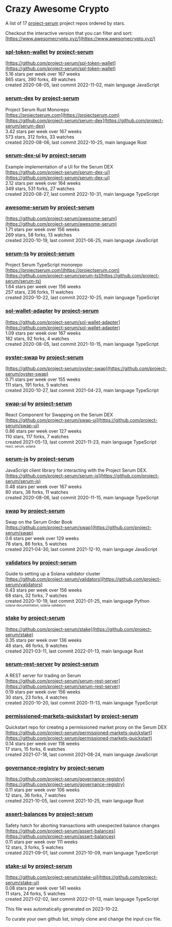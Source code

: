 # Crazy Awesome Crypto
A list of 17 [project-serum](https://github.com/project-serum) project repos ordered by stars.  

Checkout the interactive version that you can filter and sort: 
[https://www.awesomecrypto.xyz/](https://www.awesomecrypto.xyz/)  


### [spl-token-wallet](https://github.com/project-serum/spl-token-wallet) by [project-serum](https://github.com/project-serum)  
  
[https://github.com/project-serum/spl-token-wallet](https://github.com/project-serum/spl-token-wallet)  
5.16 stars per week over 167 weeks  
865 stars, 390 forks, 49 watches  
created 2020-08-05, last commit 2022-11-02, main language JavaScript  


### [serum-dex](https://github.com/project-serum/serum-dex) by [project-serum](https://github.com/project-serum)  
Project Serum Rust Monorepo  
[https://projectserum.com](https://projectserum.com)  
[https://github.com/project-serum/serum-dex](https://github.com/project-serum/serum-dex)  
3.42 stars per week over 167 weeks  
573 stars, 312 forks, 33 watches  
created 2020-08-06, last commit 2022-10-25, main language Rust  


### [serum-dex-ui](https://github.com/project-serum/serum-dex-ui) by [project-serum](https://github.com/project-serum)  
Example implementation of a UI for the Serum DEX  
[https://github.com/project-serum/serum-dex-ui](https://github.com/project-serum/serum-dex-ui)  
2.12 stars per week over 164 weeks  
349 stars, 531 forks, 27 watches  
created 2020-08-27, last commit 2022-10-31, main language TypeScript  


### [awesome-serum](https://github.com/project-serum/awesome-serum) by [project-serum](https://github.com/project-serum)  
  
[https://github.com/project-serum/awesome-serum](https://github.com/project-serum/awesome-serum)  
1.71 stars per week over 156 weeks  
269 stars, 58 forks, 13 watches  
created 2020-10-19, last commit 2021-06-25, main language JavaScript  


### [serum-ts](https://github.com/project-serum/serum-ts) by [project-serum](https://github.com/project-serum)  
Project Serum TypeScript monorepo  
[https://projectserum.com](https://projectserum.com)  
[https://github.com/project-serum/serum-ts](https://github.com/project-serum/serum-ts)  
1.64 stars per week over 156 weeks  
257 stars, 236 forks, 11 watches  
created 2020-10-22, last commit 2022-10-25, main language TypeScript  


### [sol-wallet-adapter](https://github.com/project-serum/sol-wallet-adapter) by [project-serum](https://github.com/project-serum)  
  
[https://github.com/project-serum/sol-wallet-adapter](https://github.com/project-serum/sol-wallet-adapter)  
1.09 stars per week over 167 weeks  
182 stars, 92 forks, 4 watches  
created 2020-08-05, last commit 2021-10-15, main language TypeScript  


### [oyster-swap](https://github.com/project-serum/oyster-swap) by [project-serum](https://github.com/project-serum)  
  
[https://github.com/project-serum/oyster-swap](https://github.com/project-serum/oyster-swap)  
0.71 stars per week over 155 weeks  
111 stars, 191 forks, 5 watches  
created 2020-10-27, last commit 2021-04-23, main language TypeScript  


### [swap-ui](https://github.com/project-serum/swap-ui) by [project-serum](https://github.com/project-serum)  
React Component for Swapping on the Serum DEX  
[https://github.com/project-serum/swap-ui](https://github.com/project-serum/swap-ui)  
0.86 stars per week over 127 weeks  
110 stars, 117 forks, 7 watches  
created 2021-05-13, last commit 2021-11-23, main language TypeScript  
<sub><sup>react, serum, solana</sup></sub>


### [serum-js](https://github.com/project-serum/serum-js) by [project-serum](https://github.com/project-serum)  
JavaScript client library for interacting with the Project Serum DEX.  
[https://github.com/project-serum/serum-js](https://github.com/project-serum/serum-js)  
0.48 stars per week over 167 weeks  
80 stars, 38 forks, 11 watches  
created 2020-08-06, last commit 2020-11-15, main language TypeScript  


### [swap](https://github.com/project-serum/swap) by [project-serum](https://github.com/project-serum)  
Swap on the Serum Order Book  
[https://github.com/project-serum/swap](https://github.com/project-serum/swap)  
0.6 stars per week over 129 weeks  
78 stars, 86 forks, 5 watches  
created 2021-04-30, last commit 2021-12-10, main language JavaScript  


### [validators](https://github.com/project-serum/validators) by [project-serum](https://github.com/project-serum)  
Guide to setting up a Solana validator cluster  
[https://github.com/project-serum/validators](https://github.com/project-serum/validators)  
0.43 stars per week over 156 weeks  
68 stars, 32 forks, 7 watches  
created 2020-10-19, last commit 2021-01-25, main language Python  
<sub><sup>solana-documentation, solana-validators</sup></sub>


### [stake](https://github.com/project-serum/stake) by [project-serum](https://github.com/project-serum)  
  
[https://github.com/project-serum/stake](https://github.com/project-serum/stake)  
0.35 stars per week over 136 weeks  
48 stars, 46 forks, 9 watches  
created 2021-03-11, last commit 2022-01-13, main language Rust  


### [serum-rest-server](https://github.com/project-serum/serum-rest-server) by [project-serum](https://github.com/project-serum)  
A REST server for trading on Serum  
[https://github.com/project-serum/serum-rest-server](https://github.com/project-serum/serum-rest-server)  
0.19 stars per week over 156 weeks  
30 stars, 23 forks, 4 watches  
created 2020-10-20, last commit 2020-11-13, main language TypeScript  


### [permissioned-markets-quickstart](https://github.com/project-serum/permissioned-markets-quickstart) by [project-serum](https://github.com/project-serum)  
Quickstart repo for creating a permissioned market proxy on the Serum DEX  
[https://github.com/project-serum/permissioned-markets-quickstart](https://github.com/project-serum/permissioned-markets-quickstart)  
0.14 stars per week over 118 weeks  
17 stars, 15 forks, 6 watches  
created 2021-07-18, last commit 2021-08-24, main language JavaScript  


### [governance-registry](https://github.com/project-serum/governance-registry) by [project-serum](https://github.com/project-serum)  
  
[https://github.com/project-serum/governance-registry](https://github.com/project-serum/governance-registry)  
0.11 stars per week over 106 weeks  
12 stars, 36 forks, 7 watches  
created 2021-10-05, last commit 2021-10-25, main language Rust  


### [assert-balances](https://github.com/project-serum/assert-balances) by [project-serum](https://github.com/project-serum)  
Safety hatch for aborting transactions with unexpected balance changes  
[https://github.com/project-serum/assert-balances](https://github.com/project-serum/assert-balances)  
0.11 stars per week over 111 weeks  
12 stars, 3 forks, 5 watches  
created 2021-09-01, last commit 2021-10-09, main language TypeScript  


### [stake-ui](https://github.com/project-serum/stake-ui) by [project-serum](https://github.com/project-serum)  
  
[https://github.com/project-serum/stake-ui](https://github.com/project-serum/stake-ui)  
0.08 stars per week over 141 weeks  
11 stars, 24 forks, 5 watches  
created 2021-02-02, last commit 2022-01-13, main language TypeScript  


This file was automatically generated on 2023-10-22.  

To curate your own github list, simply clone and change the input csv file.  
